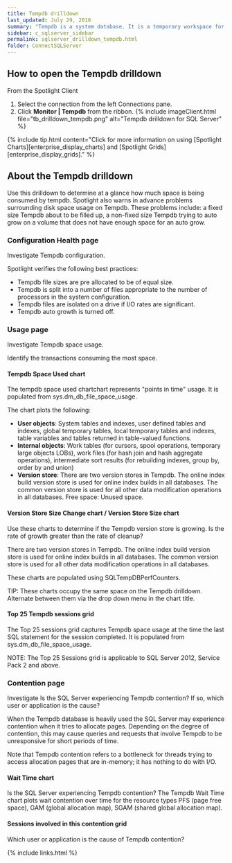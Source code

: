 ```yaml
---
title: Tempdb drilldown
last_updated: July 29, 2016
summary: "Tempdb is a system database. It is a temporary workspace for storing temporary tables that hold intermediate results during sorting or query processing. Tempdb is re-created anew from stored configuration each time the SQL Server service starts."
sidebar: c_sqlserver_sidebar
permalink: sqlserver_drilldown_tempdb.html
folder: ConnectSQLServer
---
```





## How to open the Tempdb drilldown

From the Spotlight Client

1. Select the connection from the left Connections pane.
2. Click **Monitor \| Tempdb** from the ribbon.
   {% include imageClient.html file="tb_drilldown_tempdb.png" alt="Tempdb drilldown for SQL Server" %}

{% include tip.html content="Click for more information on using [Spotlight Charts][enterprise_display_charts] and [Spotlight Grids][enterprise_display_grids]." %}


## About the Tempdb drilldown


Use this drilldown to determine at a glance how much space is being consumed by tempdb. Spotlight also warns in advance problems surrounding disk space usage on Tempdb. These problems include: a fixed size Tempdb about to be filled up, a non-fixed size Tempdb trying to auto grow on a volume that does not have enough space for an auto grow.


### Configuration Health page
Investigate Tempdb configuration.

Spotlight verifies the following best practices:

* Tempdb file sizes are pre allocated to be of equal size.
* Tempdb is split into a number of files appropriate to the number of processors in the system configuration.
* Tempdb files are isolated on a drive if I/O rates are significant.
* Tempdb auto growth is turned off.


### Usage page
Investigate Tempdb space usage.

Identify the transactions consuming the most space.

#### Tempdb Space Used chart

The tempdb space used chartchart represents "points in time" usage. It is populated from sys.dm_db_file_space_usage.

The chart plots the following:

* **User objects**: System tables and indexes, user defined tables and indexes, global temporary tables, local temporary tables and indexes, table variables and tables returned in table-valued functions.
* **Internal objects**: Work tables (for cursors, spool operations, temporary large objects LOBs), work files (for hash join and hash aggregate operations), intermediate sort results (for rebuilding indexes, group by, order by and union)
* **Version store**: There are two version stores in Tempdb. The online index build version store is used for online index builds in all databases. The common version store is used for all other data modification operations in all databases.
Free space: Unused space.

#### Version Store Size Change chart / Version Store Size chart
Use these charts to determine if the Tempdb version store is growing. Is the rate of growth greater than the rate of cleanup?

There are two version stores in Tempdb. The online index build version store is used for online index builds in all databases. The common version store is used for all other data modification operations in all databases.

These charts are populated using SQLTempDBPerfCounters.


 TIP: These charts occupy the same space on the Tempdb drilldown. Alternate between them via the drop down menu in the chart title.


#### Top 25 Tempdb sessions grid
The Top 25 sessions grid captures Tempdb space usage at the time the last SQL statement for the session completed. It is populated from sys.dm_db_file_space_usage.


 NOTE: The Top 25 Sessions grid is applicable to SQL Server 2012, Service Pack 2 and above.



### Contention page
Investigate Is the SQL Server experiencing Tempdb contention? If so, which user or application is the cause?

When the Tempdb database is heavily used the SQL Server may experience contention when it tries to allocate pages. Depending on the degree of contention, this may cause queries and requests that involve Tempdb to be unresponsive for short periods of time.

Note that Tempdb contention refers to a bottleneck for threads trying to access allocation pages that are in-memory; it has nothing to do with I/O.

#### Wait Time chart
Is the SQL Server experiencing Tempdb contention? The Tempdb Wait Time chart plots wait contention over time for the resource types PFS (page free space), GAM (global allocation map), SGAM (shared global allocation map).

#### Sessions involved in this contention grid
Which user or application is the cause of Tempdb contention?








{% include links.html %}
